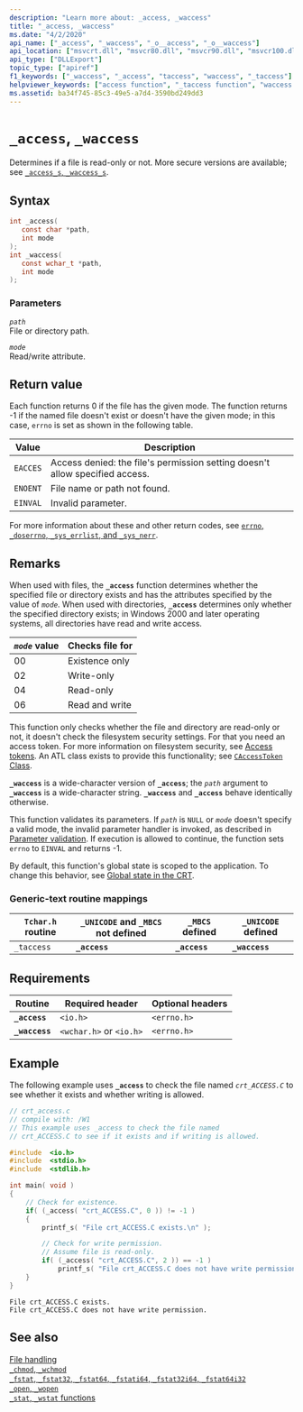 ```yaml
---
description: "Learn more about: _access, _waccess"
title: "_access, _waccess"
ms.date: "4/2/2020"
api_name: ["_access", "_waccess", "_o__access", "_o__waccess"]
api_location: ["msvcrt.dll", "msvcr80.dll", "msvcr90.dll", "msvcr100.dll", "msvcr100_clr0400.dll", "msvcr110.dll", "msvcr110_clr0400.dll", "msvcr120.dll", "msvcr120_clr0400.dll", "ucrtbase.dll", "api-ms-win-crt-filesystem-l1-1-0.dll"]
api_type: ["DLLExport"]
topic_type: ["apiref"]
f1_keywords: ["_waccess", "_access", "taccess", "waccess", "_taccess"]
helpviewer_keywords: ["access function", "_taccess function", "waccess function", "_access function", "_waccess function", "taccess function"]
ms.assetid: ba34f745-85c3-49e5-a7d4-3590bd249dd3
---
```

# `_access`, `_waccess`

Determines if a file is read-only or not. More secure versions are available; see [`_access_s`, `_waccess_s`](access-s-waccess-s.md).

## Syntax

```C
int _access(
   const char *path,
   int mode
);
int _waccess(
   const wchar_t *path,
   int mode
);
```

### Parameters

*`path`*\
File or directory path.

*`mode`*\
Read/write attribute.

## Return value

Each function returns 0 if the file has the given mode. The function returns -1 if the named file doesn't exist or doesn't have the given mode; in this case, `errno` is set as shown in the following table.

| Value | Description |
|---|---|
| `EACCES` | Access denied: the file's permission setting doesn't allow specified access. |
| `ENOENT` | File name or path not found. |
| `EINVAL` | Invalid parameter. |

For more information about these and other return codes, see [`errno`, `_doserrno`, `_sys_errlist`, and `_sys_nerr`](../errno-doserrno-sys-errlist-and-sys-nerr.md).

## Remarks

When used with files, the **`_access`** function determines whether the specified file or directory exists and has the attributes specified by the value of *`mode`*. When used with directories, **`_access`** determines only whether the specified directory exists; in Windows 2000 and later operating systems, all directories have read and write access.

| *`mode`* value | Checks file for |
|---|---|
| 00 | Existence only |
| 02 | Write-only |
| 04 | Read-only |
| 06 | Read and write |

This function only checks whether the file and directory are read-only or not, it doesn't check the filesystem security settings. For that you need an access token. For more information on filesystem security, see [Access tokens](/windows/win32/SecAuthZ/access-tokens). An ATL class exists to provide this functionality; see [`CAccessToken` Class](../../atl/reference/caccesstoken-class.md).

**`_waccess`** is a wide-character version of **`_access`**; the *`path`* argument to **`_waccess`** is a wide-character string. **`_waccess`** and **`_access`** behave identically otherwise.

This function validates its parameters. If *`path`* is `NULL` or *`mode`* doesn't specify a valid mode, the invalid parameter handler is invoked, as described in [Parameter validation](../parameter-validation.md). If execution is allowed to continue, the function sets `errno` to `EINVAL` and returns -1.

By default, this function's global state is scoped to the application. To change this behavior, see [Global state in the CRT](../global-state.md).

### Generic-text routine mappings

| `Tchar.h` routine | `_UNICODE` and `_MBCS` not defined | `_MBCS` defined | `_UNICODE` defined |
|---|---|---|---|
| `_taccess` | **`_access`** | **`_access`** | **`_waccess`** |

## Requirements

| Routine | Required header | Optional headers |
|---|---|---|
| **`_access`** | `<io.h>` | `<errno.h>` |
| **`_waccess`** | `<wchar.h>` or `<io.h>` | `<errno.h>` |

## Example

The following example uses **`_access`** to check the file named *`crt_ACCESS.C`* to see whether it exists and whether writing is allowed.

```C
// crt_access.c
// compile with: /W1
// This example uses _access to check the file named
// crt_ACCESS.C to see if it exists and if writing is allowed.

#include  <io.h>
#include  <stdio.h>
#include  <stdlib.h>

int main( void )
{
    // Check for existence.
    if( (_access( "crt_ACCESS.C", 0 )) != -1 )
    {
        printf_s( "File crt_ACCESS.C exists.\n" );

        // Check for write permission.
        // Assume file is read-only.
        if( (_access( "crt_ACCESS.C", 2 )) == -1 )
            printf_s( "File crt_ACCESS.C does not have write permission.\n" );
    }
}
```

```Output
File crt_ACCESS.C exists.
File crt_ACCESS.C does not have write permission.
```

## See also

[File handling](../file-handling.md)\
[`_chmod`, `_wchmod`](chmod-wchmod.md)\
[`_fstat`, `_fstat32`, `_fstat64`, `_fstati64`, `_fstat32i64`, `_fstat64i32`](fstat-fstat32-fstat64-fstati64-fstat32i64-fstat64i32.md)\
[`_open`, `_wopen`](open-wopen.md)\
[`_stat`, `_wstat` functions](stat-functions.md)
